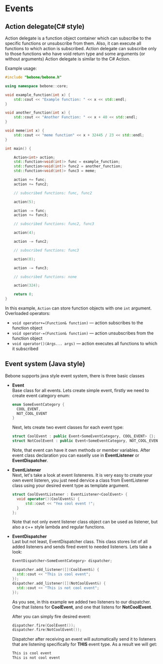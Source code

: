 # Events

## Action delegate(C# style)
Action delegate is a function object container which can subscribe to the specific functions or unsubscribe from them. Also, it can execute all functions to which action is subscribed. Action delegate can subscribe only to those functions who have void return type and some arguments (or without arguments) Action delegate is similar to the C# Action.

Example usage:
```c++
#include "bebone/bebone.h"

using namespace bebone::core;

void example_function(int x) {
    std::cout << "Example function: " << x << std::endl;
}

void another_function(int x) {
    std::cout << "Another Function: " << x + 40 << std::endl;
}

void meme(int x) {
    std::cout << "meme function" << x + 32445 / 23 << std::endl;
}

int main() {

    Action<int> action;
    std::function<void(int)> func = example_function;
    std::function<void(int)> func2 = another_function;
    std::function<void(int)> func3 = meme;

    action += func;
    action += func2;

    // subscribed functions: func, func2

    action(5);

    action -= func;
    action += func3;

    // subscribed functions: func2, func3

    action(4);

    action -= func2;

    // subscribed functions: func3

    action(0);

    action -= func3;

    // subscribed functions: none

    action(324);

    return 0;
}
```
In this example, ```Action``` can store function objects with one ```int``` argument. Overloaded operators:
* ```void operator+=(Function& function)``` — action subscribes to the function object
* ```void operator-=(Function& function)``` — action unsubscribes from the function object
* ```void operator()(Args... args)``` — action executes all functions to which it subscribed

## Event system (Java style)
Bebone supports java style event system, there is three basic classes
* **Event**<br> 
  Base class for all events. Lets create simple event, firstly we need to create event category enum:
  ```c++
  enum SomeEventCategory {
    COOL_EVENT,
    NOT_COOL_EVENT
  }
  ```
  Next, lets create two event classes for each event type:
  ```c++
  struct CoolEvent : public Event<SomeEventCategory, COOL_EVENT> {};
  struct NotCoolEvent : public Event<SomeEventCategory, NOT_COOL_EVENT> {};
  ```
  Note, that event can have it own methods or member variables. After event class declaration you can easelly use in **EventListener** or **EventDispatcher**.
* **EventListener**<br>
  Next, let's take a look at event listeneres. It is very easy to create your own event listeren, you just need dervice a class from 
  EventListener class using your desired event type as template argument.
  ```c++
  struct CoolEventListener : EventListener<CoolEvent> {
    void operator()(CoolEvent&) {
        std::cout << "Yea cool event !";
    }
  };
  ```
  Note that not only event listener class object can be used as listener, but also a c++ style lambda and regular functions.
* **EventDispatcher**<br>
  Last but not least, EventDispatcher class. This class stores list of all added listeners and sends fired event to needed listeners. Lets take a look:
  ```c++
  EventDispatcher<SomeEventCategory> dispatcher;

  dispatcher.add_listener([](CoolEvent&) {
    std::cout << "This is cool event";
  });
  dispatcher.add_listener([](NotCoolEvent&) {
    std::cout << "This is not cool event";
  });
  ```
  As you see, in this example we added two listeners to our dispatcher. One that listens for **CoolEvent**, and one that listens for **NotCoolEvent**.

  After you can simply fire desired event:
  ```c++
  dispatcher.fire(CoolEvent());
  dispatcher.fire(NotCoolEvent());
  ```

  Dispatcher after receiving an event will automatically send it to listeners that are listening specifically for **THIS** event type. As a result we will get:

  ```bash
  This is cool event
  This is not cool event
  ```
